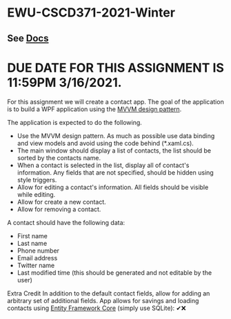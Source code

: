 # EWU-CSCD371-2021-Winter

## See [Docs](Docs)

# DUE DATE FOR THIS ASSIGNMENT IS 11:59PM 3/16/2021.

For this assignment we will create a contact app.
The goal of the application is to build a WPF application using the [MVVM design pattern](https://en.wikipedia.org/wiki/Model%E2%80%93view%E2%80%93viewmodel).

The application is expected to do the following.

- Use the MVVM design pattern. As much as possible use data binding and view models and avoid using the code behind (*.xaml.cs).
- The main window should display a list of contacts, the list should be sorted by the contacts name.
- When a contact is selected in the list, display all of contact's information. Any fields that are not specified, should be hidden using style triggers.
- Allow for editing a contact's information. All fields should be visible while editing.
- Allow for create a new contact. 
- Allow for removing a contact.

A contact should have the following data:
- First name
- Last name
- Phone number
- Email address
- Twitter name
- Last modified time (this should be generated and not editable by the user)

Extra Credit
In addition to the default contact fields, allow for adding an arbitrary set of additional fields.
App allows for savings and loading contacts using [Entity Framework Core](https://docs.microsoft.com/en-us/ef/core/get-started/overview/first-app?tabs=netcore-cli#install-entity-framework-core) (simply use SQLite): ✔❌
